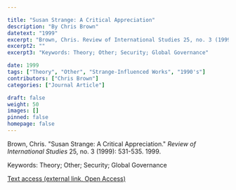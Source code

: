 ```yaml
---

title: "Susan Strange: A Critical Appreciation"
description: "By Chris Brown"
datetext: "1999"
excerpt: "Brown, Chris. Review of International Studies 25, no. 3 (1999): 531-535. 1999."
excerpt2: ""
excerpt3: "Keywords: Theory; Other; Security; Global Governance"

date: 1999
tags: ["Theory", "Other", "Strange-Influenced Works", "1990's"]
contributors: ["Chris Brown"]
categories: ["Journal Article"]

draft: false
weight: 50
images: []
pinned: false
homepage: false
---
```


Brown, Chris. "Susan Strange: A Critical Appreciation." *Review of International Studies* 25, no. 3 (1999): 531-535. 1999.

Keywords: Theory; Other; Security; Global Governance

[Text access (external link, Open Access)](https://www.cambridge.org/core/journals/review-of-international-studies/article/susan-strangea-critical-appreciation/E934ECBF3229D84DC527CEB07AA117B1)
